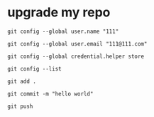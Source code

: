 # upgrade my repo


```shell
git config --global user.name "111"

git config --global user.email "111@111.com"

git config --global credential.helper store 

git config --list

git add .

git commit -m "hello world"

git push
```



